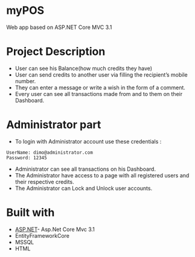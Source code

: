 # myPOS

Web app based on ASP.NET Core MVC 3.1

# Project Description


* User can see his Balance(how much credits they have)
* User can  send credits to another user via filling the recipient’s mobile number.
* They can enter a message or write a wish in the form of a comment.
* Every user can see all transactions made from and to them on their Dashboard. 



# Administrator part

* To login with Administrator account use these credentials : 
```
UserName: dimo@administrator.com
Password: 12345
```
* Administrator can see all transactions on his Dashboard. 
* The Administrator have access to a page with all registered users and their respective credits.
* The Administrator can Lock and Unlock user accounts.


# Built with

* [ASP.NET](https://dotnet.microsoft.com/apps/aspnet)- Asp.Net Core Mvc 3.1
* EntityFrameworkCore
* MSSQL
* HTML
